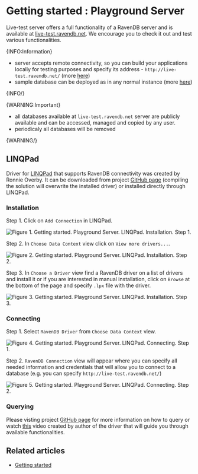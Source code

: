 # Getting started : Playground Server

Live-test server offers a full functionality of a RavenDB server and is available at [live-test.ravendb.net](http://live-test.ravendb.net/). We encourage you to check it out and test various functionalities.

{INFO:Information}

- server accepts remote connectivity, so you can build your applications locally for testing purposes and specify its address - `http://live-test.ravendb.net/` (more [here](../client-api/creating-document-store))
- sample database can be deployed as in any normal instance (more [here](../studio/overview/tasks/create-sample-data))

{INFO/}

{WARNING:Important}

- all databases available at `live-test.ravendb.net` server are publicly available and can be accessed, managed and copied by any user.
- periodicaly all databases will be removed

{WARNING/}

## LINQPad

Driver for [LINQPad](https://www.linqpad.net/) that supports RavenDB connectivity was created by Ronnie Overby. It can be downloaded from project [GitHub page](https://github.com/ronnieoverby/RavenDB-Linqpad-Driver) (compiling the solution will overwrite the installed driver) or installed directly through LINQPad.

### Installation

Step 1. Click on `Add Connection` in LINQPad.

![Figure 1. Getting started. Playground Server. LINQPad. Installation. Step 1.](images/linqpad-1.png)  

Step 2. In `Choose Data Context` view click on `View more drivers...`.

![Figure 2. Getting started. Playground Server. LINQPad. Installation. Step 2.](images/linqpad-2.png)  

Step 3. In `Choose a Driver` view find a RavenDB driver on a list of drivers and install it or if you are interested in manual installation, click on `Browse` at the bottom of the page and specify `.lpx` file with the driver.

![Figure 3. Getting started. Playground Server. LINQPad. Installation. Step 3.](images/linqpad-3.png)  

### Connecting

Step 1. Select `RavenDB Driver` from `Choose Data Context` view.

![Figure 4. Getting started. Playground Server. LINQPad. Connecting. Step 1.](images/linqpad-4.png)  

Step 2. `RavenDB Connection` view will appear where you can specify all needed information and credentials that will allow you to connect to a database (e.g. you can specify `http://live-test.ravendb.net/`)

![Figure 5. Getting started. Playground Server. LINQPad. Connecting. Step 2.](images/linqpad-5.png)  

### Querying

Please visting project [GitHub page](https://github.com/ronnieoverby/RavenDB-Linqpad-Driver) for more information on how to query or watch [this](https://www.youtube.com/watch?v=XgsPvyk0bjM) video created by author of the driver that will guide you through available functionalities.

## Related articles

- [Getting started](../start/getting-started)